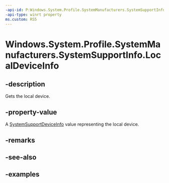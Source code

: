 ```yaml
---
-api-id: P:Windows.System.Profile.SystemManufacturers.SystemSupportInfo.LocalDeviceInfo
-api-type: winrt property
ms.custom: RS5
---
```


<!-- Property syntax.
public SystemSupportDeviceInfo LocalDeviceInfo { get; }
-->

# Windows.System.Profile.SystemManufacturers.SystemSupportInfo.LocalDeviceInfo

## -description
Gets the local device.

## -property-value
A [SystemSupportDeviceInfo](systemsupportdeviceinfo.md) value representing the local device.

## -remarks

## -see-also

## -examples

